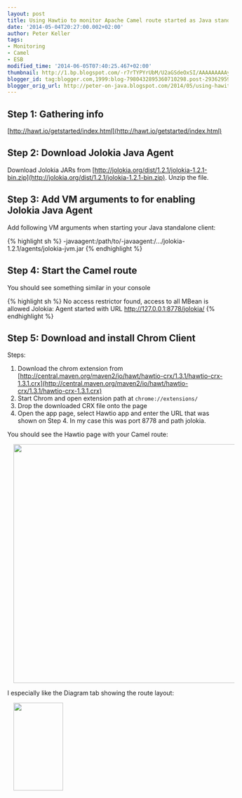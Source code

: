 ```yaml
---
layout: post
title: Using Hawtio to monitor Apache Camel route started as Java standalone process
date: '2014-05-04T20:27:00.002+02:00'
author: Peter Keller
tags:
- Monitoring
- Camel
- ESB
modified_time: '2014-06-05T07:40:25.467+02:00'
thumbnail: http://1.bp.blogspot.com/-r7rTYPYrUbM/U2aGSdeOxSI/AAAAAAAAAyc/0SjNSOVBelA/s72-c/hawito.jpg
blogger_id: tag:blogger.com,1999:blog-7980432895360710298.post-2936295923705811339
blogger_orig_url: http://peter-on-java.blogspot.com/2014/05/using-hawito-to-monitor-apache-camel.html
---
```


## Step 1: Gathering info

[http://hawt.io/getstarted/index.html](http://hawt.io/getstarted/index.html)

## Step 2: Download Jolokia Java Agent

Download Jolokia JARs from [http://jolokia.org/dist/1.2.1/jolokia-1.2.1-bin.zip](http://jolokia.org/dist/1.2.1/jolokia-1.2.1-bin.zip). 
Unzip the file.

## Step 3: Add VM arguments to for enabling Jolokia Java Agent

Add following VM arguments when starting your Java standalone client:

{% highlight sh %}
-javaagent:/path/to/-javaagent:/.../jolokia-1.2.1/agents/jolokia-jvm.jar
{% endhighlight %}    

## Step 4: Start the Camel route

You should see something similar in your console

{% highlight sh %}
No access restrictor found, access to all MBean is allowed
Jolokia: Agent started with URL http://127.0.0.1:8778/jolokia/
{% endhighlight %}    

## Step 5: Download and install Chrom Client

Steps:

 1. Download the chrom extension from [http://central.maven.org/maven2/io/hawt/hawtio-crx/1.3.1/hawtio-crx-1.3.1.crx](http://central.maven.org/maven2/io/hawt/hawtio-crx/1.3.1/hawtio-crx-1.3.1.crx)
 2. Start Chrom and open extension path at `chrome://extensions/`
 3. Drop the downloaded CRX file onto the page
 4. Open the app page, select Hawtio app and enter the URL that was shown on Step 4. In my case this was port 8778 and path jolokia.

You should see the Hawtio page with your Camel route:

<a href="http://1.bp.blogspot.com/-r7rTYPYrUbM/U2aGSdeOxSI/AAAAAAAAAyc/0SjNSOVBelA/s1600/hawito.jpg" imageanchor="1" style="margin-left: 1em; margin-right: 1em;"><img border="0" src="http://1.bp.blogspot.com/-r7rTYPYrUbM/U2aGSdeOxSI/AAAAAAAAAyc/0SjNSOVBelA/s1600/hawito.jpg" height="544" width="640" /></a>

I especially like the Diagram tab showing the route layout:

<a href="http://4.bp.blogspot.com/-0uHVGlKR-z4/U2aISl3F2HI/AAAAAAAAAyo/NeIwL5Ayo_Q/s1600/hawito-route.jpg" imageanchor="1" style="margin-left: 1em; margin-right: 1em;"><img border="0" src="http://4.bp.blogspot.com/-0uHVGlKR-z4/U2aISl3F2HI/AAAAAAAAAyo/NeIwL5Ayo_Q/s1600/hawito-route.jpg" height="200" width="113" /></a>

